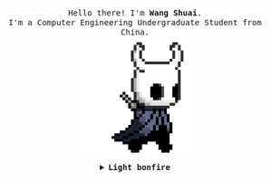 <p align="center">
  <br>
  <samp>
    Hello there! I'm <b>Wang Shuai</b>.
    <br>I'm a Computer Engineering Undergraduate Student from China.<br>

</samp>

  <img src="https://raw.githubusercontent.com/TanZng/TanZng/master/assets/hollor_knight3.gif" width="200" alt=""/>

</p>


<details align="center">

<summary> <b> <samp> Light bonfire </samp></b></summary>
<samp>
 <b><h2 style="color: #fc6203">B O N F I R E &nbsp; L I T !</h2> </b>

<img src="https://raw.githubusercontent.com/TanZng/TanZng/master/assets/bonefire.gif" width="200" alt=""/>

Current Project: <a href="https://github.com/TanZng/dijkstras-shortest-path">Dijkstra's shortest path visualizer.</a>


</samp>
</details>
